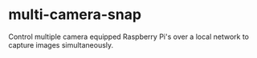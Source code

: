 # multi-camera-snap
Control multiple camera equipped Raspberry Pi's over a local network to capture images simultaneously.
